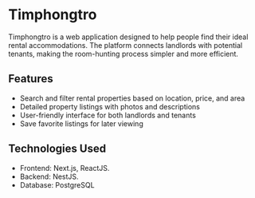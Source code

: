 # Timphongtro

Timphongtro is a web application designed to help people find their ideal rental accommodations. The platform connects landlords with potential tenants, making the room-hunting process simpler and more efficient.

## Features

- Search and filter rental properties based on location, price, and area
- Detailed property listings with photos and descriptions
- User-friendly interface for both landlords and tenants
- Save favorite listings for later viewing

## Technologies Used

- Frontend: Next.js, ReactJS.
- Backend: NestJS.
- Database: PostgreSQL
